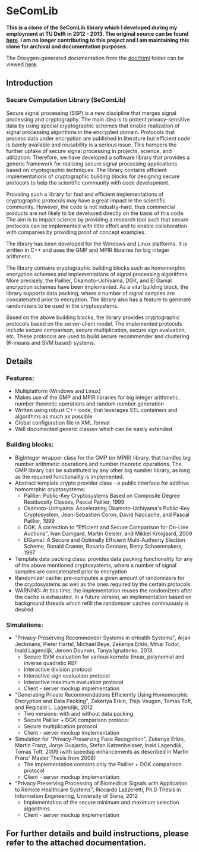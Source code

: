 # SeComLib

**This is a clone of the SeComLib library which I developed during my employment at TU Delft in 2012 - 2013. The original source can be found [here](http://cys.ewi.tudelft.nl/content/secomlib). I am no longer contributing to this project and I am maintaining this clone for archival and documentation purposes.**

The Doxygen-generated documentation from the [doc/html](/doc/html) folder can be viewed [here](https://mihaitodor.github.io/SeComLib/).

## Introduction

### Secure Computation Library (SeComLib)

Secure signal processing (SSP) is a new discipline that merges signal processing and cryptography. The main idea is to protect privacy-sensitive data by using special cryptographic schemes that enable realization of signal processing algorithms in the encrypted domain. Protocols that process data under encryption are published in literature but efficient code is barely available and reusability is a serious issue. This hampers the further uptake of secure signal processing in projects, science, and utilization. Therefore, we have developed a software library that provides a generic framework for realizing secure signal processing applications based on cryptographic techniques. The library contains efficient implementations of cryptographic building blocks for designing secure protocols to help the scientific community with code development.

Providing such a library for fast and efficient implementations of cryptographic protocols may have a great impact in the scientific community. However, the code is not industry-hard, thus commercial products are not likely to be developed directly on the basis of this code. The aim is to impact science by providing a research tool such that secure protocols can be implemented with little effort and to enable collaboration with companies by providing proof of concept examples.

The library has been developed for the Windows and Linux platforms. It is written in C++ and uses the GMP and MPIR libraries for big integer arithmetic.

The library contains cryptographic building blocks such as homomorphic encryption schemes and implementations of signal processing algorithms. More precisely, the Paillier, Okamoto-Uchiyama, DGK, and El Gamal encryption schemes have been implemented. As a vital building block, the library supports data packing, where a number of signal samples are concatenated prior to encryption. The library also has a feature to generate randomizers to be used in the cryptosystems.

Based on the above building blocks, the library provides cryptographic protocols based on the server-client model. The implemented protocols include secure comparison, secure multiplication, secure sign evaluation, etc. These protocols are used to build secure recommender and clustering (K-means and SVM based) systems.

## Details

### Features:

- Multiplatform (Windows and Linux)
- Makes use of the GMP and MPIR libraries for big integer arithmetic, number theoretic operations and random number generation
- Written using robust C++ code, that leverages STL containers and algorithms as much as possible
- Global configuration file in XML format
- Well documented generic classes which can be easily extended

### Building blocks:

- BigInteger wrapper class for the GMP (or MPIR) library, that handles big number arithmetic operations and number theoretic operations. The GMP library can be substituted by any other big number library, as long as the required functionality is implemented.
- Abstract template crypto provider class - a public interface for additive homomrphic cryptosystems:
    - Paillier: Public-Key Cryptosystems Based on Composite Degree Residuosity Classes, Pascal Paillier, 1999
    - Okamoto-Uchiyama: Accelerating Okamoto-Uchiyama's Public-Key Cryptosystem, Jean-Sebastien Coron, David Naccache, and Pascal Paillier, 1999
    - DGK: A correction to "Efficient and Secure Comparison for On-Line Auctions", Ivan Damgard, Martin Geisler, and Mikkel Kroigaard, 2009
    - ElGamal: A Secure and Optimally Efficient Multi-Authority Election Scheme, Ronald Cramer, Rosario Gennaro, Berry Schoenmakers, 1997
- Template data packing class: provides data packing functionality for any of the above mentioned cryptosystems, where a number of signal samples are concatenated prior to encryption
- Randomizer cache: pre-computes a given amount of randomizers for the cryptosystems as well as the ones required by the certain protocols.
- WARNING: At this time, the implementation reuses the randomizers after the cache is exhausted. In a future version, an implementation based on background threads which refill the randomizer caches continuously is desired.

### Simulations:

- "Privacy-Preserving Recommender Systems in eHealth Systems", Arjan Jeckmans, Pieter Hartel, Michael Beye, Zekeriya Erkin, Mihai Todor, Inald Lagendijk, Jeroen Doumen, Tanya Ignatenko, 2013.
    - Secure SVM evaluation for various kernels: linear, polynomial and inverse quadratic RBF
    - Interactive division protocol
    - Interactive sign evaluation protocol
    - Interactive maximum evaluation protocol
    - Client - server mockup implementation
- "Generating Private Recommendations Efficiently Using Homomorphic Encryption and Data Packing", Zekeriya Erkin, Thijs Veugen, Tomas Toft, and Reginald L. Lagendijk, 2012
    - Two versions: with and without data packing
    - Secure Paillier + DGK comparison protocol
    - Secure multiplication protocol
    - Client - server mockup implementation
- Simulation for "Privacy-Preserving Face Recognition", Zekeriya Erkin, Martin Franz, Jorge Guajardo, Stefan Katzenbeisser, Inald Lagendijk, Tomas Toft, 2009 (with speedup enhancements as described in Martin Franz' Master Thesis from 2008)
    - The implementation contains only the Paillier + DGK comparison protocol
    - Client - server mockup implementation
- "Privacy Preserving Processing of Biomedical Signals with Application to Remote Healthcare Systems", Riccardo Lazzeretti, Ph.D Thesis in Information Engineering, University of Siena, 2012
    - Implementation of the secure minimum and maximum selection algorithms
    - Client - server mockup implementation

## For further details and build instructions, please refer to the attached documentation.
